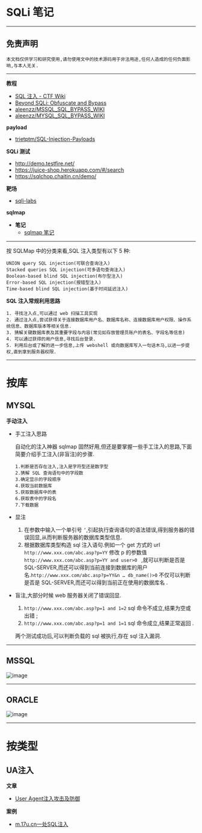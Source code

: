 # SQLi 笔记

---

## 免责声明

`本文档仅供学习和研究使用,请勿使用文中的技术源码用于非法用途,任何人造成的任何负面影响,与本人无关.`

---

**教程**
- [SQL 注入 - CTF Wiki](https://ctf-wiki.github.io/ctf-wiki/web/sqli/)
- [Beyond SQLi: Obfuscate and Bypass](https://www.exploit-db.com/papers/17934)
- [aleenzz/MSSQL_SQL_BYPASS_WIKI](https://github.com/aleenzz/MSSQL_SQL_BYPASS_WIKI)
- [aleenzz/MYSQL_SQL_BYPASS_WIKI](https://github.com/aleenzz/MYSQL_SQL_BYPASS_WIKI)

**payload**
- [trietptm/SQL-Injection-Payloads](https://github.com/trietptm/SQL-Injection-Payloads)

**SQLi 测试**
- http://demo.testfire.net/
- https://juice-shop.herokuapp.com/#/search
- https://sqlchop.chaitin.cn/demo/

**靶场**

- [sqli-labs](https://github.com/Audi-1/sqli-labs)

**sqlmap**
- **笔记**
    - [sqlmap 笔记](../../工具/sqlmap笔记.md)

---

按 SQLMap 中的分类来看,SQL 注入类型有以下 5 种:
```
UNION query SQL injection(可联合查询注入)
Stacked queries SQL injection(可多语句查询注入)
Boolean-based blind SQL injection(布尔型注入)
Error-based SQL injection(报错型注入)
Time-based blind SQL injection(基于时间延迟注入)
```

**SQL 注入常规利用思路**
```
1. 寻找注入点,可以通过 web 扫描工具实现
2. 通过注入点,尝试获得关于连接数据库用户名、数据库名称、连接数据库用户权限、操作系统信息、数据库版本等相关信息.
3. 猜解关键数据库表及其重要字段与内容(常见如存放管理员账户的表名、字段名等信息)
4. 可以通过获得的用户信息,寻找后台登录.
5. 利用后台或了解的进一步信息,上传 webshell 或向数据库写入一句话木马,以进一步提权,直到拿到服务器权限.
```

---

# 按库
## MYSQL
**手动注入**
- 手工注入思路

    自动化的注入神器 sqlmap 固然好用,但还是要掌握一些手工注入的思路,下面简要介绍手工注入(非盲注)的步骤.
    ```
    1.判断是否存在注入,注入是字符型还是数字型
    2.猜解 SQL 查询语句中的字段数
    3.确定显示的字段顺序
    4.获取当前数据库
    5.获取数据库中的表
    6.获取表中的字段名
    7.下载数据
    ```

- 显注
    1. 在参数中输入一个单引号 `’`,引起执行查询语句的语法错误,得到服务器的错误回显,从而判断服务器的数据库类型信息.
    2. 根据数据库类型构造 sql 注入语句.例如一个 get 方式的 url `http://www.xxx.com/abc.asp?p=YY` 修改 p 的参数值 `http://www.xxx.com/abc.asp?p=YY and user>0 ` ,就可以判断是否是 SQL-SERVER,而还可以得到当前连接到数据库的用户名.`http://www.xxx.com/abc.asp?p=YY&n … db_name()>0` 不仅可以判断是否是 SQL-SERVER,而还可以得到当前正在使用的数据库名 .

- 盲注,大部分时候 web 服务器关闭了错误回显.
    1. `http://www.xxx.com/abc.asp?p=1 and 1=2` sql 命令不成立,结果为空或出错 ;
    2. `http://www.xxx.com/abc.asp?p=1 and 1=1` sql 命令成立,结果正常返回 .

    两个测试成功后,可以判断负载的 sql 被执行,存在 sql 注入漏洞.

---

## MSSQL

![image](../../../../assets/img/才怪.png)

---

## ORACLE

![image](../../../../assets/img/才怪.png)

---

# 按类型
## UA注入
**文章**
- [User Agent注入攻击及防御](https://www.freebuf.com/articles/web/105124.html)

**案例**
- [m.17u.cn一处SQL注入](https://sec.ly.com/bugdetail?id=009063229194078153174131073236159115161105151152)

